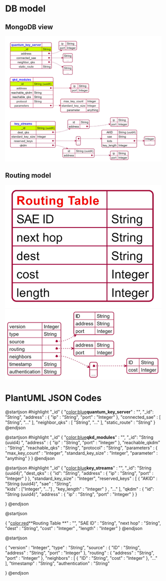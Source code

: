# DB model 

## MongoDB view 
![](./img/DB_model_JSON_server.png)

## Routing model
![](img/RoutingTable_model_JSON.png)
![](img/qkdLSA_Packet.png)


# PlantUML JSON Codes

@startjson
#highlight "_id"
{
    "<color:blue>**quantum_key_server**" : "", 
    "_id": "String",
    "address" : {
      "ip" : "String", 
      "port" : "Integer"
    },
	"connected_sae" : [
		"String",
		"..."
	],
	"neighbor_qks" : [
		"String",
		"..."
	],
	"static_route" : "String"
}
@endjson

@startjson
#highlight "_id"
{
"<color:blue>**qkd_modules**" : "", 
  	"_id": "String (uuid4) ", 
	"address" : {
      "ip" : "String", 
      "port" : "Integer"
    },
	"reachable_qkdm" : "String",
	"reachable_qks" : "String", 
	"protocol" : "String", 
	"parameters" : {
		"max_key_count" : "Integer",
		"standard_key_size" : "Integer", 
		"parameter" : "anything"
	}
}
@endjson


@startjson
#highlight "_id"
{
"<color:blue>**key_streams**" : "", 
	"_id": "String (uuid4)",
	"dest_qks" : {
		"id": "String", 
		"address" : {
      "ip" : "String", 
      "port" : "Integer"
    }
	}, 
	"standard_key_size" : "Integer",
	"reserved_keys" : 
		[
			{ 
			"AKID" : "String (uuid4)",
			"sae" : "String",  
			"kids" : ["Integer", "..."] ,
			"key_length" : "Integer"
			} ,
			"..."
		],
	"qkdm" : {
		"id": "String (uuid4)", 
		"address" : {
      		"ip" : "String", 
      		"port" : "Integer"
    	}
	}
	
}
@endjson


@startjson
<style>
jsonDiagram {
  node {
	  BackGroundColor White
	}
}
</style>
{
"<color:red>**Routing Table **" : "", 
  	"SAE ID" : "String", 
	"next hop" : "String", 
	"dest" : "String", 
	"cost" : "Integer" ,
	"length" : "Integer" 
}
@endjson

@startjson
<style>
jsonDiagram {
  node {
	  BackGroundColor White
	}
}
</style>
{
    "version" : "Integer", 
    "type" : "String", 
    "source" : {
        "ID" : "String", 
        "address" : "String",
        "port" : "Integer"
    }, 
    "routing" : {
        "address" : "String", 
        "port" : "Integer"
    }, 
    "neighbors" : [
        {
            "ID" : "String",
            "cost" : "Integer"
        },
		"..."
    ],
    "timestamp" : "String",
	"authentication" : "String"

}
@endjson
